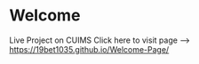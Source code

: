 # Welcome
Live Project on CUIMS
Click here to visit page --> https://19bet1035.github.io/Welcome-Page/
